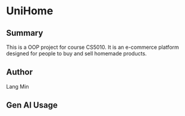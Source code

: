 # UniHome

## Summary
This is a OOP project for course CS5010. It is an e-commerce platform designed for people to buy and sell homemade products.

## Author
Lang Min

## Gen AI Usage